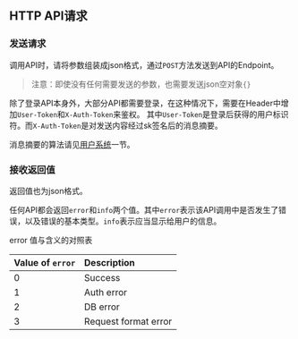 ## HTTP API请求

### 发送请求

调用API时，请将参数组装成json格式，通过`POST`方法发送到API的Endpoint。

> 注意：即使没有任何需要发送的参数，也需要发送json空对象`{}`

除了登录API本身外，大部分API都需要登录，在这种情况下，需要在Header中增加`User-Token`和`X-Auth-Token`来鉴权。
其中`User-Token`是登录后获得的用户标识符。而`X-Auth-Token`是对发送内容经过sk签名后的消息摘要。

消息摘要的算法请见[用户系统](user.md)一节。

### 接收返回值

返回值也为json格式。

任何API都会返回`error`和`info`两个值。其中`error`表示该API调用中是否发生了错误，以及错误的基本类型。`info`表示应当显示给用户的信息。

error 值与含义的对照表

|Value of `error`  |Description
|:-----------------|:--------------
| 0                | Success
| 1                | Auth error
| 2                | DB error
| 3                | Request format error
